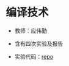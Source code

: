 # 编译技术

-   教师：应伟勤

-   含有四次实验及报告
-   实验代码：[repo](https://github.com/Simon-Chenzw/homework_project/tree/compilation-principle)
